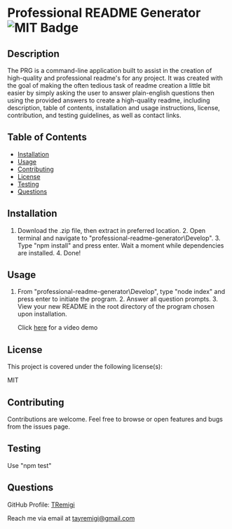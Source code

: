 # Professional README Generator ![MIT Badge](https://img.shields.io/badge/License-MIT-brightgreen)

## Description

The PRG is a command-line application built to assist in the creation of high-quality and professional readme's for any project. It was created with the goal of making the often tedious task of readme creation a little bit easier by simply asking the user to answer plain-english questions then using the provided answers to create a high-quality readme, including description, table of contents, installation and usage instructions, license, contribution, and testing guidelines, as well as contact links.


## Table of Contents

* [Installation](#installation)
* [Usage](#usage)
* [Contributing](#contributing)
* [License](#license)
* [Testing](#testing)
* [Questions](#questions)


## Installation

1. Download the .zip file, then extract in preferred location. 2. Open terminal and navigate to "professional-readme-generator\Develop". 3. Type "npm install" and press enter. Wait a moment while dependencies are installed. 4. Done!


## Usage 

1. From "professional-readme-generator\Develop", type "node index" and press enter to initiate the program. 2. Answer all question prompts. 3. View your new README in the root directory of the program chosen upon installation.

    Click [here](https://drive.google.com/file/d/1M259ouoXmZX4GNYc8BX3DiYq-zxTDI8u/view?usp=sharing) for a video demo


## License

This project is covered under the following license(s):

MIT


## Contributing

Contributions are welcome. Feel free to browse or open features and bugs from the issues page.


## Testing

Use "npm test"


## Questions

GitHub Profile: [TRemigi](https://github.com/TRemigi)

Reach me via email at <tayremigi@gmail.com>


